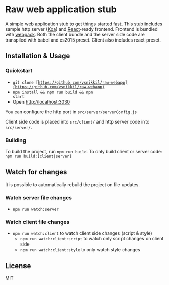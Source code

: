 # Raw web application stub
A simple web application stub to get things started fast. This stub includes sample http server ([Koa](https://github.com/koajs/koa)) and [React](https://github.com/facebook/react)-ready frontend. Frontend is bundled with [webpack](https://github.com/webpack/webpack). Both the client bundle and the server side code are transpiled with babel and es2015 preset. Client also includes react preset.

## Installation & Usage

### Quickstart

- <code>git clone [https://github.com/vsnikkil/raw-webapp](https://github.com/vsnikkil/raw-webapp)</code>
- <code>npm install && npm run build && npm start</code>
- Open [http://localhost:3030](http://localhost:3030)

You can configure the http port in <code>src/server/serverConfig.js</code>

Client side code is placed into <code>src/client/</code> and http server code into <code>src/server/</code>. 

### Building
To build the project, run <code>npm run build</code>. To only build client or server code: <code>npm run build:[client|server]</code>

## Watch for changes
It is possible to automatically rebuild the project on file updates.

### Watch server file changes
* `npm run watch:server`

### Watch client file changes
* `npm run watch:client` to watch client side changes (script & style)
  * `npm run watch:client:script` to watch only script changes on client side
  * `npm run watch:client:style` to only watch style changes

## License
MIT
